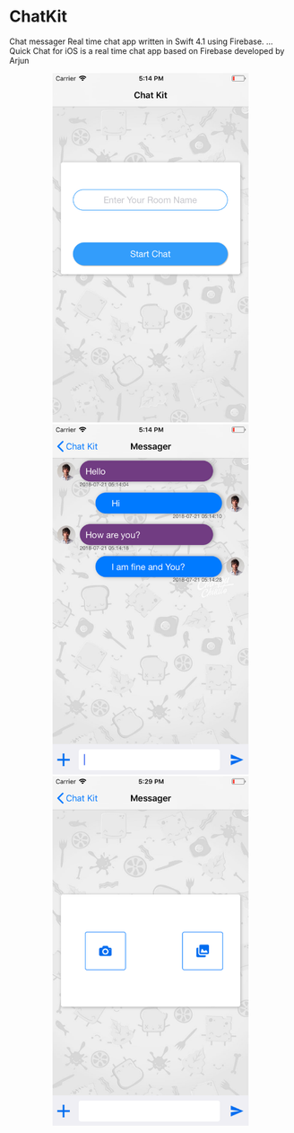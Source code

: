 # ChatKit
Chat messager
Real time chat app written in Swift 4.1 using Firebase. ... Quick Chat for iOS is a real time chat app based on Firebase developed by Arjun 
<p align="center">
  <img src="https://github.com/arjunhanswal/ChatKit/blob/master/Home.png" width="350" title="Home screen">
  <img src="https://github.com/arjunhanswal/ChatKit/blob/master/Chat%20screen.png" width="350"  alt="chat screen">
  <img src="https://github.com/arjunhanswal/ChatKit/blob/master/select%20images.png?raw=true" width="350"  alt="chat screen">
</p>
